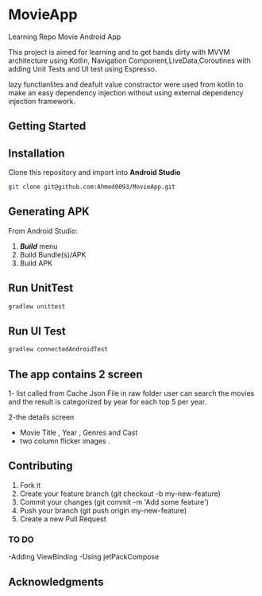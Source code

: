 # MovieApp
Learning Repo Movie Android App

This project is aimed for learning and to get hands dirty with MVVM architecture using Kotlin, Navigation Component,LiveData,Coroutines with adding Unit Tests and UI test using Espresso.

lazy functianlites and deafult value constractor were used from kotlin to make an easy dependency injection without using external dependency injection framework.

## Getting Started
## Installation
Clone this repository and import into **Android Studio**
```bash
git clone git@github.com:Ahmed0093/MovieApp.git
```
## Generating APK
From Android Studio:
1. ***Build*** menu
2. Build Bundle(s)/APK
3. Build APK


## Run UnitTest
```bash
gradlew unittest
```
## Run UI Test
```bash
gradlew connectedAndroidTest
```

## The app contains 2 screen

1- list called from Cache Json File in raw folder 
  user can search the movies and the result is categorized by year for each top 5 per year.

2-the details screen 
  - Movie Title , Year ,  Genres and Cast 
  - two column flicker images .

## Contributing

1. Fork it
2. Create your feature branch (git checkout -b my-new-feature)
3. Commit your changes (git commit -m 'Add some feature')
4. Push your branch (git push origin my-new-feature)
5. Create a new Pull Request


### TO DO
 
-Adding ViewBinding
-Using jetPackCompose


## Acknowledgments

	
